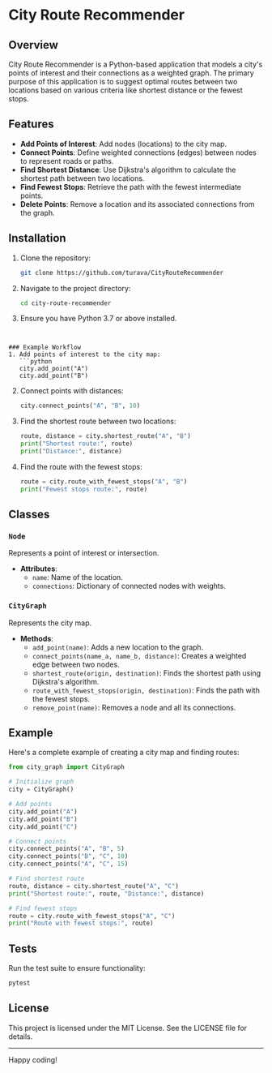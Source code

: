 # City Route Recommender

## Overview
City Route Recommender is a Python-based application that models a city's points of interest and their connections as a weighted graph. The primary purpose of this application is to suggest optimal routes between two locations based on various criteria like shortest distance or the fewest stops.

## Features
- **Add Points of Interest**: Add nodes (locations) to the city map.
- **Connect Points**: Define weighted connections (edges) between nodes to represent roads or paths.
- **Find Shortest Distance**: Use Dijkstra's algorithm to calculate the shortest path between two locations.
- **Find Fewest Stops**: Retrieve the path with the fewest intermediate points.
- **Delete Points**: Remove a location and its associated connections from the graph.

## Installation
1. Clone the repository:
   ```bash
   git clone https://github.com/turava/CityRouteRecommender
   ```
2. Navigate to the project directory:
   ```bash
   cd city-route-recommender
   ```
3. Ensure you have Python 3.7 or above installed.
```


### Example Workflow
1. Add points of interest to the city map:
   ```python
   city.add_point("A")
   city.add_point("B")
   ```
2. Connect points with distances:
   ```python
   city.connect_points("A", "B", 10)
   ```
3. Find the shortest route between two locations:
   ```python
   route, distance = city.shortest_route("A", "B")
   print("Shortest route:", route)
   print("Distance:", distance)
   ```
4. Find the route with the fewest stops:
   ```python
   route = city.route_with_fewest_stops("A", "B")
   print("Fewest stops route:", route)
   ```

## Classes
### `Node`
Represents a point of interest or intersection.
- **Attributes**:
  - `name`: Name of the location.
  - `connections`: Dictionary of connected nodes with weights.

### `CityGraph`
Represents the city map.
- **Methods**:
  - `add_point(name)`: Adds a new location to the graph.
  - `connect_points(name_a, name_b, distance)`: Creates a weighted edge between two nodes.
  - `shortest_route(origin, destination)`: Finds the shortest path using Dijkstra's algorithm.
  - `route_with_fewest_stops(origin, destination)`: Finds the path with the fewest stops.
  - `remove_point(name)`: Removes a node and all its connections.

## Example
Here's a complete example of creating a city map and finding routes:

```python
from city_graph import CityGraph

# Initialize graph
city = CityGraph()

# Add points
city.add_point("A")
city.add_point("B")
city.add_point("C")

# Connect points
city.connect_points("A", "B", 5)
city.connect_points("B", "C", 10)
city.connect_points("A", "C", 15)

# Find shortest route
route, distance = city.shortest_route("A", "C")
print("Shortest route:", route, "Distance:", distance)

# Find fewest stops
route = city.route_with_fewest_stops("A", "C")
print("Route with fewest stops:", route)
```

## Tests
Run the test suite to ensure functionality:
```bash
pytest
```

## License
This project is licensed under the MIT License. See the LICENSE file for details.

---

Happy coding!
